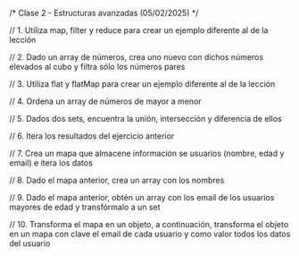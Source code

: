/*
Clase 2 - Estructuras avanzadas (05/02/2025)
*/

// 1. Utiliza map, filter y reduce para crear un ejemplo diferente al de la lección

// 2. Dado un array de números, crea uno nuevo con dichos números elevados al cubo y filtra sólo los números pares

// 3. Utiliza flat y flatMap para crear un ejemplo diferente al de la lección

// 4. Ordena un array de números de mayor a menor

// 5. Dados dos sets, encuentra la unión, intersección y diferencia de ellos

// 6. Itera los resultados del ejercicio anterior

// 7. Crea un mapa que almacene información se usuarios (nombre, edad y email) e itera los datos

// 8. Dado el mapa anterior, crea un array con los nombres

// 9. Dado el mapa anterior, obtén un array con los email de los usuarios mayores de edad y transfórmalo a un set

// 10. Transforma el mapa en un objeto, a continuación, transforma el objeto en un mapa con clave el email de cada usuario y como valor todos los datos del usuario


<!-- 
/*
Clase 2 - Estructuras avanzadas (05/02/2025)
*/

// Arrays avanzados

// - Métodos funcionales

// forEach

let numbers = [1, 2, 3, 4, 5, 6]

numbers.forEach(element => console.log(element))

// map

let doubled = numbers.map(element => element * 2)
console.log(doubled)

// filter

let evens = numbers.filter(element => element % 2 === 0)
console.log(evens)

// reduce

let sum = numbers.reduce((result, current) => result + current, 0)
console.log(sum)

// - Manipulación

// flat

let nestedArray = [1, [2, [3, [4]]]]
console.log(nestedArray)
let flatArray = nestedArray.flat(1)
console.log(flatArray)
flatArray = nestedArray.flat(2)
console.log(flatArray)
flatArray = nestedArray.flat(3)
console.log(flatArray)

// flatMap

let phrases = ["Hola mundo", "Adiós mundo"]
let words = phrases.flatMap(phrase => phrase.split(" "))
console.log(words)

// - Ordenación

// sort

let unsorted = ["b", "a", "d", "c"]
let sorted = unsorted.sort()
console.log(sorted)

unsorted = [3, 4, 1, 6, 10]
sorted = unsorted.sort((a, b) => a - b)

console.log(sorted)

// reverse

sorted.reverse()
console.log(sorted)

// - Búsqueda

// includes

console.log(sorted.includes(4))
console.log(sorted.includes(5))

// find

let firstEven = sorted.find(element => element % 2 === 0)
console.log(firstEven)

// findIndex

let firstEvenIndex = sorted.findIndex(element => element % 2 === 0)
console.log(firstEvenIndex)

// Sets avanzados

// - Operaciones

// Eliminación de duplicados

let numbersArray = [1, 2, 2, 3, 4, 5, 6, 6]
numbersArray = [...new Set(numbersArray)]
console.log(numbersArray)

// Unión

const setA = new Set([1, 2, 3])
const setB = new Set([2, 3, 4, 5])
const union = new Set([...setA, ...setB])
console.log(union)

// Intersección

const intersection = new Set([...setA].filter(element => setB.has(element)))
console.log(intersection)

// Diferencia

const difference = new Set([...setA].filter(element => !setB.has(element)))
console.log(difference)

// - Conversión

// Set a Array

console.log([...setA])

// - Iteración

// forEach

setA.forEach(element => console.log(element))

// Maps avanzados

// - Iteración

let myMap = new Map([
    ["name", "MoureDev"],
    ["age", 37]
])

myMap.forEach((value, key) => console.log(`${key}: ${value}`))

// - Conversión

// Map a Array

const arrayFromMap = Array.from(myMap)
console.log(arrayFromMap)

// Map a Objeto

const objectFromMap = Object.fromEntries(myMap)
console.log(objectFromMap)

// Objeto a Map

const mapFromObject = new Map(Object.entries(objectFromMap))
console.log(mapFromObject) 
-->